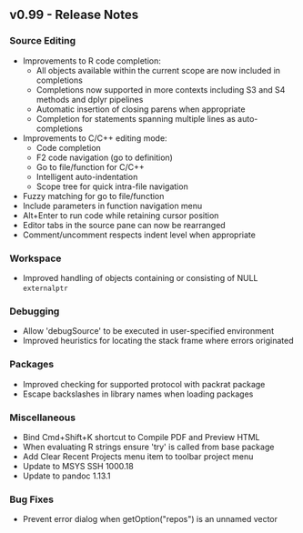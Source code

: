 
## v0.99 - Release Notes

### Source Editing

* Improvements to R code completion:
    - All objects available within the current scope are now included in completions
    - Completions now supported in more contexts including S3 and S4 methods and dplyr pipelines
    - Automatic insertion of closing parens when appropriate
    - Completion for statements spanning multiple lines
as auto-completions
* Improvements to C/C++ editing mode:
    - Code completion
    - F2 code navigation (go to definition)
    - Go to file/function for C/C++
    - Intelligent auto-indentation
    - Scope tree for quick intra-file navigation
* Fuzzy matching for go to file/function
* Include parameters in function navigation menu
* Alt+Enter to run code while retaining cursor position
* Editor tabs in the source pane can now be rearranged
* Comment/uncomment respects indent level when appropriate


### Workspace

* Improved handling of objects containing or consisting of NULL `externalptr`

### Debugging

* Allow 'debugSource' to be executed in user-specified environment
* Improved heuristics for locating the stack frame where errors originated

### Packages

* Improved checking for supported protocol with packrat package
* Escape backslashes in library names when loading packages

### Miscellaneous

* Bind Cmd+Shift+K shortcut to Compile PDF and Preview HTML
* When evaluating R strings ensure 'try' is called from base package
* Add Clear Recent Projects menu item to toolbar project menu
* Update to MSYS SSH 1000.18
* Update to pandoc 1.13.1

### Bug Fixes

* Prevent error dialog when getOption("repos") is an unnamed vector




